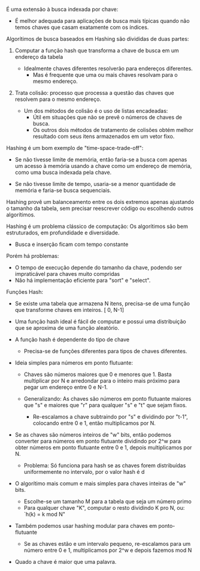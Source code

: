 É uma extensão à busca indexada por chave:

- É melhor adequada para aplicações de busca mais típicas quando não temos chaves que casam exatamente com os índices.

Algorítimos de busca baseados em Hashing são divididas de duas partes:

1.  Computar a função hash que transforma a chave de busca em um endereço da tabela
	- Idealmente chaves diferentes resolverão para endereços diferentes.
		- Mas é frequente que uma ou mais chaves resolvam para o mesmo endereço.

2. Trata colisão: processo que processa a questão das chaves que resolvem para o mesmo endereço.
	-  Um dos métodos de colisão é o uso de listas encadeadas:
		- Útil em situações que não se prevê o números de chaves de busca.
		- Os outros dois métodos de tratamento de colisões obtém melhor resultado com seus itens armazenados em um vetor fixo.

Hashing é um bom exemplo de "time-space-trade-off":

- Se não tivesse limite de memória, então faria-se a busca com apenas um acesso à memória usando a chave como um endereço de memória, como uma busca indexada pela chave.

- Se não tivesse limite de tempo, usaria-se a menor quantidade de memória e faria-se busca sequenciais.

Hashing provê um balanceamento entre os dois extremos apenas ajustando o tamanho da tabela, sem precisar reescrever código ou escolhendo outros algorítimos.

Hashing é um problema clássico de computação: Os algorítimos são bem estruturados, em profundidade e diversidade.
- Busca e inserção ficam com tempo constante

Porém há problemas:
- O tempo de execução depende do tamanho da chave, podendo ser impraticável para chaves muito compridas
- Não há implementação eficiente para "sort" e "select".

Funções Hash:
- Se existe uma tabela que armazena N itens, precisa-se de uma função que transforme chaves em inteiros.
	[ 0, N-1]

- Uma função hash ideal é fácil de computar e possui uma distribuição que se aproxima de uma função aleatório.

- A função hash é dependente do tipo de chave
	- Precisa-se de funções diferentes para tipos de chaves diferentes.

- Ideia simples para números em ponto flutuante:

	- Chaves são números maiores que 0 e menores que 1. Basta multiplicar por N e arredondar para o inteiro mais próximo para pegar um endereço entre 0 e N-1.
	
	- Generalizando: As chaves são números em ponto flutuante maiores que "s" e maiores que "r" para qualquer "s" e "t" que sejam fixos.
		- Re-escalamos a chave subtraindo por "s" e dividindo por "t-1", colocando entre 0 e 1, então multiplicamos por N.

- Se as chaves são números inteiros de "w" bits, então podemos converter para números em ponto flutuante dividindo por 2^w para obter números  em ponto flutuante entre 0 e 1, depois multiplicamos por N.

	- Problema: Só funciona para hash se as chaves forem distribuídas uniformemente no intervalo, por o valor hash é d

- O algorítimo mais comum e mais simples para chaves inteiras de "w" bits.
	- Escolhe-se um tamanho M para a tabela que seja um número primo
	- Para qualquer chave "K", computar o resto dividindo K pro N, ou:
		`h(k) = k mod N"

- Também podemos usar hashing modular para chaves em ponto-flutuante
	- Se as chaves estão e um intervalo pequeno, re-escalamos para um número entre 0 e 1, multiplicamos por 2^w e depois fazemos mod N

- Quado a chave é maior que uma palavra. 